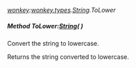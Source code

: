 _[wonkey](../../modules/wonkey/wonkey-module.md):[wonkey.types](../../modules/wonkey/wonkey-types.md).[String](../../modules/wonkey/wonkey-types-string.md).ToLower_
##### Method ToLower:[String](../../modules/wonkey/wonkey-types-string.md)(  )
Convert the string to lowercase.

Returns the string converted to lowercase.
